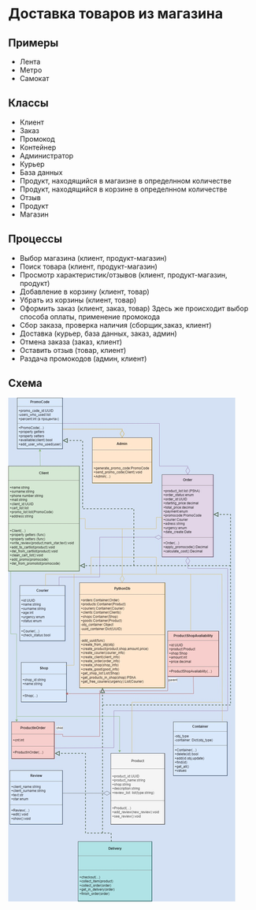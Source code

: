 # Доставка товаров из магазина
## Примеры
* Лента
* Метро
* Самокат
## Классы
* Клиент
* Заказ
* Промокод
* Контейнер
* Администратор
* Курьер
* База данных
* Продукт, находящийся в магаизне в определнном количестве
* Продукт, находящийся в корзине в определнном количестве
* Отзыв
* Продукт
* Магазин
## Процессы
* Выбор магазина (клиент, продукт-магазин)
* Поиск товара (клиент, продукт-магазин)
* Просмотр характеристик/отзывов (клиент, продукт-магазин, продукт)
* Добавление в корзину (клиент, товар)
* Убрать из корзины (клиент, товар)
* Оформить заказ (клиент, заказ, товар) Здесь же происходит 
выбор способа оплаты, применение промокода
* Сбор заказа, проверка наличия (сборщик,заказ, клиент)
* Доставка (курьер, база данных, заказ, админ)
* Отмена заказа (заказ, клиент)
* Оставить отзыв (товар, клиент)
* Раздача промокодов (админ, клиент)
## Схема
![scheme](scheme.jpg)
